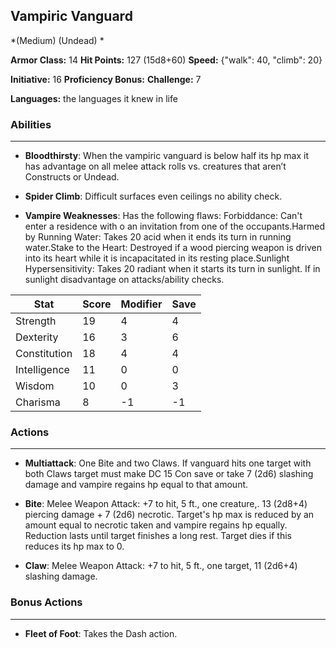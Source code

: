 ## Vampiric Vanguard
*(Medium) (Undead) *

**Armor Class:** 14
**Hit Points:** 127 (15d8+60)
**Speed:** {"walk": 40, "climb": 20}

**Initiative:** 16
**Proficiency Bonus:**
**Challenge:** 7

**Languages:** the languages it knew in life

### Abilities
 --- 
- **Bloodthirsty**: When the vampiric vanguard is below half its hp max it has advantage on all melee attack rolls vs. creatures that aren’t Constructs or Undead.

- **Spider Climb**: Difficult surfaces even ceilings no ability check.

- **Vampire Weaknesses**: Has the following flaws: Forbiddance: Can't enter a residence with o an invitation from one of the occupants.Harmed by Running Water: Takes 20 acid when it ends its turn in running water.Stake to the Heart: Destroyed if a wood piercing weapon is driven into its heart while it is incapacitated in its resting place.Sunlight Hypersensitivity: Takes 20 radiant when it starts its turn in sunlight. If in sunlight disadvantage on attacks/ability checks.



| Stat | Score | Modifier | Save |
| ---- | ---- | ---- | ---- |
| Strength | 19 | 4 | 4 |
| Dexterity | 16 | 3 | 6 |
| Constitution | 18 | 4 | 4 |
| Intelligence | 11 | 0 | 0 |
| Wisdom | 10 | 0 | 3 |
| Charisma | 8 | -1 | -1 |

### Actions
 --- 
- **Multiattack**: One Bite and two Claws. If vanguard hits one target with both Claws target must make DC 15 Con save or take 7 (2d6) slashing damage and vampire regains hp equal to that amount.

- **Bite**: Melee Weapon Attack: +7 to hit, 5 ft., one creature,. 13 (2d8+4) piercing damage + 7 (2d6) necrotic. Target's hp max is reduced by an amount equal to necrotic taken and vampire regains hp equally. Reduction lasts until target finishes a long rest. Target dies if this reduces its hp max to 0.

- **Claw**: Melee Weapon Attack: +7 to hit, 5 ft., one target, 11 (2d6+4) slashing damage.

### Bonus Actions
 --- 
- **Fleet of Foot**: Takes the Dash action.

